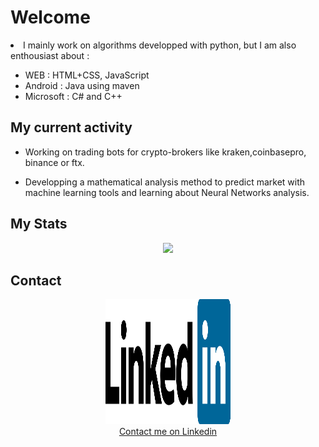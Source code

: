 # Welcome


<li> I mainly work on algorithms developped with python, but I am also enthousiast about : </li>

<ul style="list-style: url('/media/examples/rocket.svg');">
<li> WEB : HTML+CSS, JavaScript</li>
<li> Android : Java using maven </li>
<li> Microsoft : C# and C++ </li>
</ul>



My current activity
------------

- Working on trading bots for crypto-brokers like kraken,coinbasepro, binance or ftx.

- Developping a mathematical analysis method to predict market with machine learning tools and learning about Neural Networks analysis.

My Stats
------------

<p align="center">
<img src="https://github-readme-stats.vercel.app/api?username=hugodemenez&show_icons=true&title_color=000&icon_color=000&text_color=000&bg_color=fff&hide=["stars"]&count_private=true">
</p>


Contact
------------
<p align=center >
<a href="https://www.linkedin.com/in/hugo-demenez-6b017217a/"><img src="https://github.com/hugodemenez/hugodemenez/blob/main/assets/linkedin.svg" alt="Linkedin_hugodemenez" height="200px" width="200px"/><br>Contact me on Linkedin</a>
</p>
